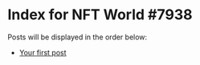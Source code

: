 # Index for NFT World #7938
Posts will be displayed in the order below:

- [Your first post](./001-first.md)

